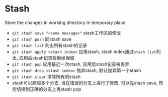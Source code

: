# Stash

Store the changes in working directory in temporary place

* `git stash save "<some message>"` stash工作区的修改
* `git stash push` 同stash save
* `git stash list` 列出所有stash的记录
* `git stash apply <stash index>` 应用stash, stash index通过`stash list`列出, 应用后stash记录将继续保留
* `git stash pop` 应用最近一次stash, 应用后stash记录被丢弃
* `git stash drop <stash index>` 抛弃stash, 默认抛弃第一个stash
* `git stash clear` 清除所有的stash
* stash可以跨越多个分支, 当在错误的分支上进行了修改, 可以先stash save, 然后切换到正确的分支上再stash pop
